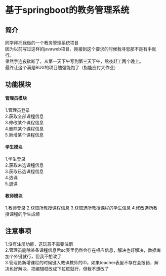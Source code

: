 # 基于springboot的教务管理系统
## 简介
同学拜托我做的一个教务管理系统项目  
因为以前写过这样的javaweb项目，刚接到这个要求的时候我寻思那不是有手就行。  
果然手连夜砍断了，从第一天下午写到第三天下午，熬夜赶工两个晚上。  
最终让这个满是BUG的项目勉强能跑了（指能应付大作业）  

## 功能模块
#### 管理员模块
1.管理员登录  
2.获取全部课程信息  
3.修改某个课程信息  
4.删除某个课程信息  
5.新增某个课程信息  
#### 学生模块
1.学生登录  
2.获取未选课程信息  
3.获取已选课程信息  
4.选课  
5.退课  
#### 教师模块
1.教师登录
2.获取所教授课程信息
3.获取选所教授课程的学生信息
4.修改选所教授课程的学生成绩

## 注意事项
1.没有注册功能，这玩意不需要注册  
2.管理员删除某条课程信息后sc表里仍然会存在相应信息，解决也好解决，数据库加个外键就行，但我不想改了  
3.管理员新增课程的时候键入教课教师的ID，如果teacher表里不存在会报错，解决也好解决，把编辑框改成下拉框就行，但我不想改了

